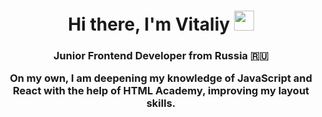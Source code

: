 <h1 align="center">Hi there, I'm Vitaliy <img src="https://github.com/blackcater/blackcater/raw/main/images/Hi.gif" height="32"/></h1>
<h3 align="center">Junior Frontend Developer from Russia 🇷🇺 <p>On my own, I am deepening my knowledge of JavaScript and React with the help of HTML Academy, improving my layout skills.</p></h3>
<!--
**Mudcrabq/Mudcrabq** is a ✨ _special_ ✨ repository because its `README.md` (this file) appears on your GitHub profile.

Here are some ideas to get you started:

- 🔭 I’m currently working on ...
- 🌱 I’m currently learning ...
- 👯 I’m looking to collaborate on ...
- 🤔 I’m looking for help with ...
- 💬 Ask me about ...
- 📫 How to reach me: ...
- 😄 Pronouns: ...
- ⚡ Fun fact: ...
-->
